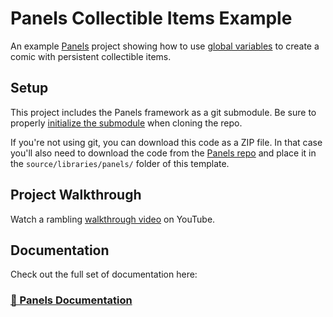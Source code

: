 # Panels Collectible Items Example
An example [Panels](https://github.com/cadin/panels) project showing how to use [global variables](https://cadin.github.io/panels/docs/comic-data/variables.html) to create a comic with persistent collectible items.


## Setup

This project includes the Panels framework as a git submodule. Be sure to properly [initialize the submodule](https://www.w3docs.com/snippets/git/how-to-clone-including-submodules.html) when cloning the repo.

If you're not using git, you can download this code as a ZIP file. In that case you'll also need to download the code from the [Panels repo](https://github.com/cadin/panels) and place it in the `source/libraries/panels/` folder of this template.

## Project Walkthrough
Watch a rambling [walkthrough video](https://youtu.be/VNswT0y0VP8) on YouTube.

## Documentation

Check out the full set of documentation here:
### [📄 Panels Documentation](//cadin.github.io/panels)

